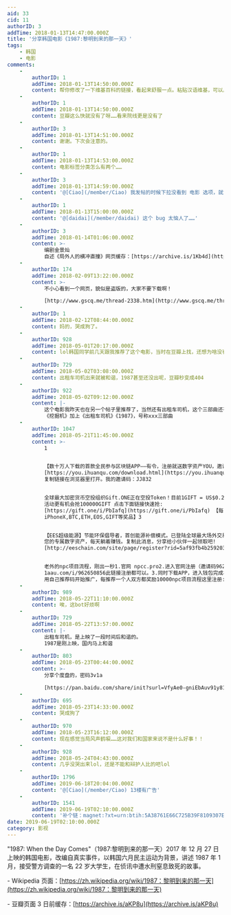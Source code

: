 ```yaml
---
aid: 33
cid: 11
authorID: 3
addTime: 2018-01-13T14:47:00.000Z
title: '分享韩国电影《1987:黎明到来的那一天》'
tags:
    - 韩国
    - 电影
comments:
    -
        authorID: 1
        addTime: 2018-01-13T14:50:00.000Z
        content: 帮你修改了一下维基百科的链接，看起来舒服一点。粘贴汉语维基，可以后面直接连汉字。
    -
        authorID: 1
        addTime: 2018-01-13T14:50:00.000Z
        content: 豆瓣这么快就没有了呀……看来院线更是没有了
    -
        authorID: 3
        addTime: 2018-01-13T14:51:00.000Z
        content: 谢谢。下次会注意的。
    -
        authorID: 1
        addTime: 2018-01-13T14:53:00.000Z
        content: 电影标签分类怎么有两个……
    -
        authorID: 3
        addTime: 2018-01-13T14:59:00.000Z
        content: '@[Ciao](/member/Ciao) 我发帖的时候下拉没看到 电影 选项，就添加了一个，没注意到你发的那帖。'
    -
        authorID: 1
        addTime: 2018-01-13T15:00:00.000Z
        content: '@[daidai](/member/daidai) 这个 bug 太恼人了……'
    -
        authorID: 3
        addTime: 2018-01-14T01:06:00.000Z
        content: >-
            编剧金景灿
            自述《局外人的横冲直撞》网页缓存：[https://archive.is/1Kb4d](https://archive.is/1Kb4d)
    -
        authorID: 174
        addTime: 2018-02-09T13:22:00.000Z
        content: >-
            不小心看到一个网页，貌似是盗版的，大家不要下载啊！  

            [http://www.gscq.me/thread-2338.htm](http://www.gscq.me/thread-2338.htm)
    -
        authorID: 1
        addTime: 2018-02-12T08:44:00.000Z
        content: 妈的，哭成狗了。
    -
        authorID: 928
        addTime: 2018-05-01T20:17:00.000Z
        content: lol韩国同学前几天跟我推荐了这个电影，当时在豆瓣上找，还想为啥没有，原来是讲民主革命的lol 时间又靠太近。
    -
        authorID: 729
        addTime: 2018-05-02T03:08:00.000Z
        content: 出租车司机出来就被和谐，1987甚至还没出呢，豆瓣秒变成404
    -
        authorID: 922
        addTime: 2018-05-02T09:12:00.000Z
        content: |-
            这个电影我昨天也在另一个帖子里推荐了，当然还有出租车司机，这个三部曲还有一部来着找到了。  
            《挖掘机》加上《出租车司机》《1987》，号称xxx三部曲
    -
        authorID: 1047
        addTime: 2018-05-21T11:45:00.000Z
        content: >-
            1


            【数十万人下载的首款全民参与区块链APP——有令，注册就送数字资产YOU，邀请还能再送5000】
            [https://you.ihuanqu.com/download.html](https://you.ihuanqu.com/download.html)
            复制链接在浏览器里打开。我的邀请码：JJ832


            全球最大加密货币空投组织Gift.ONE正在空投Token！目前1GIFT = US$0.2，注册即送100GIFT 参加
            活动更有机会抢100000GIFT 点击下面链接快速抢:
            [https://gift.one/i/PbIafq](https://gift.one/i/PbIafq) 【每天还有机会抽
            iPhoneX,BTC,ETH,EOS,GIFT等奖品】3


            【EES超级能源】节能环保倡导者，首创能源补偿模式。已登陆全球最大场外交易平台OTCBTC，挖掘出
            您的专属数字资产，每天躺着赚钱。复制此消息，分享给小伙伴一起领取吧!
            [http://eeschain.com/site/page/register?rid=5af93fb4b25920327b3844b04](http://eeschain.com/site/page/register?rid=5af93fb4b25920327b3844b04)


            老外的npc项目流程，刚出一秒1.官网 npcc.pro2.进入官网注册（邀请码962650856）或点
            1aau.com/i/962650856此链接注册都可以。3.同时下载APP，进入钱包完成社区认证。4.注册成功后可
            用自己推荐码开始推广，每推荐一个人双方都奖励10000npc项目流程这里注册:1aau.com/i/962650856NPC已经上新加坡交易所，剧官方说明，初始价不低于0.2元每个
    -
        authorID: 989
        addTime: 2018-05-22T11:10:00.000Z
        content: 唉，这bot好烦啊
    -
        authorID: 729
        addTime: 2018-05-22T13:57:00.000Z
        content: |-
            出租车司机，是上映了一段时间后和谐的。  
            1987是刚上映，国内马上和谐
    -
        authorID: 803
        addTime: 2018-05-23T00:44:00.000Z
        content: >-
            分享个度盘的，密码3v1a  

            [https://pan.baidu.com/share/init?surl=VfyAe0-gniEbAuv91y81Qw](https://pan.baidu.com/share/init?surl=VfyAe0-gniEbAuv91y81Qw)
    -
        authorID: 695
        addTime: 2018-05-23T14:33:00.000Z
        content: 哭成狗了
    -
        authorID: 970
        addTime: 2018-05-23T16:12:00.000Z
        content: 现在感觉当局风声鹤唳……这对我们和国家来说不是什么好事！！
    -
        authorID: 928
        addTime: 2018-05-24T04:43:00.000Z
        content: 几乎没哭出来lol，还是不能和辩护人比的吧lol
    -
        authorID: 1796
        addTime: 2019-06-18T20:04:00.000Z
        content: '@[Ciao](/member/Ciao) 13楼有广告'
    -
        authorID: 1541
        addTime: 2019-06-19T02:10:00.000Z
        content: '补个链：magnet:?xt=urn:btih:5A38761E66C725B39F8109307EC543A659059E6C'
date: 2019-06-19T02:10:00.000Z
category: 影视
---
```


"1987: When the Day Comes"（1987:黎明到来的那一天）2017 年 12 月 27 日上映的韩国电影，改编自真实事件，以韩国六月民主运动为背景，讲述 1987 年 1 月，接受警方调查的一名 22 岁大学生，在侦讯中遭水刑窒息致死的故事。

\- Wikipedia 页面：[https://zh.wikipedia.org/wiki/1987：黎明到来的那一天](https://zh.wikipedia.org/wiki/1987：黎明到来的那一天)

\- 豆瓣页面 3 日前缓存：[https://archive.is/aKP8u](https://archive.is/aKP8u)
